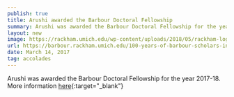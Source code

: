 ```yaml
---
publish: true
title: Arushi awarded the Barbour Doctoral Fellowship
summary: Arushi was awarded the Barbour Doctoral Fellowship for the year 2017-18. Congrats! 
layout: new
image: https://rackham.umich.edu/wp-content/uploads/2018/05/rackham-logo.png
url: https://barbour.rackham.umich.edu/100-years-of-barbour-scholars-introducing-the-2017-2018-cohort/
date: March 14, 2017
tag: accolades
--- 
```


Arushi was awarded the Barbour Doctoral Fellowship for the year 2017-18. More information [here](https://barbour.rackham.umich.edu/100-years-of-barbour-scholars-introducing-the-2017-2018-cohort/){:target="_blank"}

